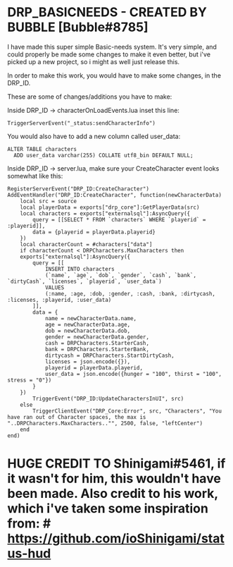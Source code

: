 # DRP_BASICNEEDS - CREATED BY BUBBLE [Bubble#8785]

I have made this super simple Basic-needs system. It's very simple, and could properly be made some changes to make it even better, but i've picked up a new project, so i might as well just release this.

In order to make this work, you would have to make some changes, in the DRP_ID.

These are some of changes/additions you have to make:

Inside DRP_ID -> characterOnLoadEvents.lua inset this line:
```
TriggerServerEvent("_status:sendCharacterInfo")

``` 
You would also have to add a new column called user_data:
```
ALTER TABLE characters
  ADD user_data varchar(255) COLLATE utf8_bin DEFAULT NULL;
```

Inside DRP_ID -> server.lua, make sure your CreateCharacter event looks somewhat like this:
```
RegisterServerEvent("DRP_ID:CreateCharacter")
AddEventHandler("DRP_ID:CreateCharacter", function(newCharacterData)
	local src = source
	local playerData = exports["drp_core"]:GetPlayerData(src)
	local characters = exports["externalsql"]:AsyncQuery({
		query = [[SELECT * FROM `characters` WHERE `playerid` = :playerid]],
		data = {playerid = playerData.playerid}
	})
	local characterCount = #characters["data"]
	if characterCount < DRPCharacters.MaxCharacters then
	exports["externalsql"]:AsyncQuery({
		query = [[
			INSERT INTO characters
			(`name`, `age`, `dob`, `gender`, `cash`, `bank`, `dirtyCash`, `licenses`, `playerid`, `user_data`)
			VALUES
			(:name, :age, :dob, :gender, :cash, :bank, :dirtycash, :licenses, :playerid, :user_data)
		]],
		data = {
			name = newCharacterData.name,
			age = newCharacterData.age,
			dob = newCharacterData.dob,
			gender = newCharacterData.gender,
			cash = DRPCharacters.StarterCash,
			bank = DRPCharacters.StarterBank,
			dirtycash = DRPCharacters.StartDirtyCash,				
			licenses = json.encode({}),
			playerid = playerData.playerid,
			user_data = json.encode({hunger = "100", thirst = "100", stress = "0"})
		}
	})
		TriggerEvent("DRP_ID:UpdateCharactersInUI", src)
	else
		TriggerClientEvent("DRP_Core:Error", src, "Characters", "You have ran out of Character spaces, the max is "..DRPCharacters.MaxCharacters.."", 2500, false, "leftCenter")
	end
end)
```

# HUGE CREDIT TO Shinigami#5461, if it wasn't for him, this wouldn't have been made. Also credit to his work, which i've taken some inspiration from: # https://github.com/ioShinigami/status-hud
